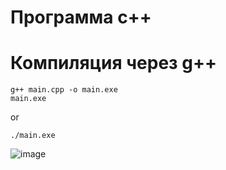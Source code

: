 # Программа c++

# Компиляция через g++

```
g++ main.cpp -o main.exe
main.exe
```
or

```./main.exe```

![image](https://github.com/user-attachments/assets/1613ad95-1856-4872-86a9-562d1cfc6c87)
